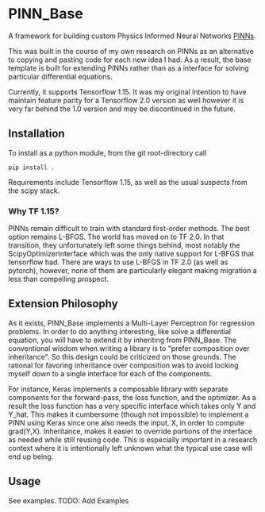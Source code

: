 # PINN_Base

A framework for building custom Physics Informed Neural Networks [PINNs](https://github.com/maziarraissi/PINNs).

This was built in the course of my own research on PINNs as an alternative to copying and pasting code for each new idea I had. As a result, the base template is built for extending PINNs rather than as a interface for solving particular differential equations.

Currently, it supports Tensorflow 1.15. It was my original intention to have maintain feature parity for a Tensorflow 2.0 version as well however it is very far behind the 1.0 version and may be discontinued in the future.

## Installation

To install as a python module, from the git root-directory call

```shell
pip install .
```

Requirements include Tensorflow 1.15, as well as the usual suspects from the scipy stack.

### Why TF 1.15?

PINNs remain difficult to train with standard first-order methods. The best option remains L-BFGS. The world has moved on to TF 2.0. In that transition, they unfortunately left some things behind, most notably the ScipyOptimizerInterface which was the only native support for L-BFGS that tensorflow had. There are ways to use L-BFGS in TF 2.0 (as well as pytorch), however, none of them are particularly elegant making migration a less than compelling prospect.

## Extension Philosophy

As it exists, PINN_Base implements a Multi-Layer Perceptron for regression problems. In order to do anything interesting, like solve a differential equation, you will have to extend it by inheriting from PINN_Base. The conventional wisdom when writing a library is to "prefer composition over inheritance". So this design could be criticized on those grounds. The rational for favoring inheritance over composition was to avoid locking myself down to a single interface for each of the components.

For instance, Keras implements a composable library with separate components for the forward-pass, the loss function, and the optimizer. As a result the loss function has a very specific interface which takes only Y and Y_hat. This makes it cumbersome (though not impossible) to implement a PINN using Keras since one also needs the input, X, in order to compute grad(Y,X). Inheritance, makes it easier to override portions of the interface as needed while still reusing code. This is especially important in a research context where it is intentionally left unknown what the typical use case will end up being.

## Usage

See examples.
TODO: Add Examples
